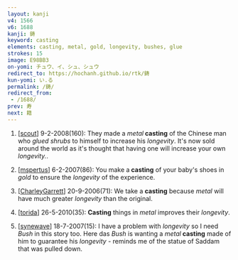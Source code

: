 ```yaml
---
layout: kanji
v4: 1566
v6: 1688
kanji: 鋳
keyword: casting
elements: casting, metal, gold, longevity, bushes, glue
strokes: 15
image: E98BB3
on-yomi: チュウ、イ、シュ、シュウ
redirect_to: https://hochanh.github.io/rtk/鋳
kun-yomi: い.る
permalink: /鋳/
redirect_from:
 - /1688/
prev: 寿
next: 籍
---
```


1) [<a href="http://kanji.koohii.com/profile/scout">scout</a>] 9-2-2008(160): They made a <em>metal</em><strong> casting</strong> of the Chinese man who <em>glued</em> <em>shrubs</em> to himself to increase his <em>longevity</em>. It&#039;s now sold around the world as it&#039;s thought that having one will increase your own <em>longevity.</em>.

2) [<a href="http://kanji.koohii.com/profile/mspertus">mspertus</a>] 6-2-2007(86): You make a<strong> casting</strong> of your baby&#039;s shoes in <em>gold</em> to ensure the <em>longevity</em> of the experience.

3) [<a href="http://kanji.koohii.com/profile/CharleyGarrett">CharleyGarrett</a>] 20-9-2006(71): We take a <strong>casting</strong> because <em>metal</em> will have much greater <em>longevity</em> than the original.

4) [<a href="http://kanji.koohii.com/profile/torida">torida</a>] 26-5-2010(35): <strong>Casting</strong> things in <em>metal</em> improves their <em>longevity</em>.

5) [<a href="http://kanji.koohii.com/profile/synewave">synewave</a>] 18-7-2007(15): I have a problem with <em>longevity</em> so I need <em>Bush</em> in this story too. Here das <em>Bush</em> is wanting a <em>metal</em><strong> casting</strong> made of him to guarantee his <em>longevity</em> - reminds me of the statue of Saddam that was pulled down.


